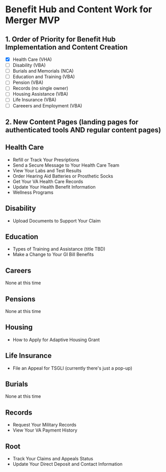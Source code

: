 # Benefit Hub and Content Work for Merger MVP

## 1. Order of Priority for Benefit Hub Implementation and Content Creation

- [x] Health Care (VHA)
- [ ] Disability (VBA)
- [ ] Burials and Memorials (NCA)
- [ ] Education and Training (VBA)
- [ ] Pension (VBA)
- [ ] Records (no single owner)
- [ ] Housing Assistance (VBA)
- [ ] Life Insurance (VBA)
- [ ] Careeers and Employment (VBA)

## 2. New Content Pages (landing pages for authenticated tools AND regular content pages)

## Health Care

- Refill or Track Your Presriptions
- Send a Secure Message to Your Health Care Team
- View Your Labs and Test Results
- Order Hearing Aid Batteries or Prosthetic Socks
- Get Your VA Health Care Records 
- Update Your Health Benefit Information
- Wellness Programs


## Disability

- Upload Documents to Support Your Claim

## Education

- Types of Training and Assistance (title TBD)
- Make a Change to Your GI Bill Benefits
  
## Careers
  
None at this time
  
## Pensions
  
None at this time
  
## Housing
  
- How to Apply for Adaptive Housing Grant
    
## Life Insurance
 
- File an Appeal for TSGLI (currently there's just a pop-up)
   
## Burials
 
None at this time

## Records

- Request Your Military Records
- View Your VA Payment History

## Root

- Track Your Claims and Appeals Status
- Update Your Direct Deposit and Contact Information
  
  
